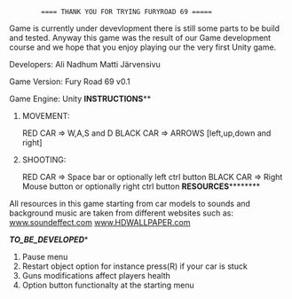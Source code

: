 			==== THANK YOU FOR TRYING FURYROAD 69 =====

Game is currently under devevlopment there is still some parts to be build and tested. Anyway this
game was the result of our Game development course and we hope that you enjoy playing our the very
first Unity game. 

Developers: 
Ali Nadhum
Matti Järvensivu

Game Version: Fury Road 69 v0.1

Game Engine: Unity
**************INSTRUCTIONS****************

1. MOVEMENT:

	RED CAR => W,A,S and D
	BLACK CAR => ARROWS [left,up,down and right]

2. SHOOTING:

	RED CAR => Space bar or optionally left ctrl button
	BLACK CAR => Right Mouse button or optionally right ctrl button 
**************RESOURCES**********************

All resources in this game starting from car models to sounds and background music are taken from
different websites such as: 
www.soundeffect.com
www.HDWALLPAPER.com

***************TO_BE_DEVELOPED****************

1. Pause menu 
2. Restart object option for instance press(R) if your car is stuck
3. Guns modifications affect players health
4. Option button functionalty at the starting menu
